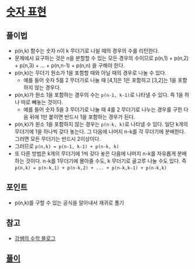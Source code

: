 # [숫자 표현](http://level.goorm.io/exam/43129/%EC%88%AB%EC%9E%90-%ED%91%9C%ED%98%84/quiz/1)

## 풀이법
- p(n,k) 함수는 숫자 n이 k 무더기로 나뉠 때의 경우의 수를 리턴한다.
- 문제에서 요구하는 것은 n을 분할할 수 있는 모든 경우의 수이므로 p(n,1) + p(n,2) + p(n,3) + ... + p(n,n-1) + p(n,n) 을 구해야 한다. 
- p(n,k)는 무더기 원소가 1을 포함할 때와 아닐 때의 경우로 나눌 수 있다.
  - 예를 들어 숫자 5를 2 무더기로 나눌 때 [4,1]은 1은 포함하고 [3,2]는 1을 포함하지 않는 경우다. 
- p(n,k)가 원소 1을 포함하는 경우의 수는 `p(n-1, k-1)`로 나타낼 수 있다. 즉 1을 하나 따로 빼놓는 것이다. 
  - 예를 들어 숫자 5을 3 무더기로 나눌 때 4를 2 무더기로 나누는 경우를 구한 다음 뒤에 1만 붙이면 반드시 1을 포함하는 경우가 된다.
- p(n,k)가 원소 1을 포함하지 않는 경우는 `p(n-k, k)`로 나타낼 수 있다. 일단 k개의 무더기에 1을 하나씩 갖다 놓는다. 그 다음에 나머지 n-k를 각 무더기에 분배한다. 그러면 모든 무더기는 반드시 2이상이다. 
- 그러므로 `p(n,k) = p(n-1, k-1) + p(n-k, k)` 
- 또 다른 방법은 k개의 무더기에 1씩 갖다 놓은 다음에 나머지 n-k를 자유롭게 분배하는 것이다. n-k를 1무더기에 몰아줄 수도, k 무더기로 골고루 나눌 수도 있다. 즉 `p(n,k) = p(n-k,1) + p(n-k,2) + ... + p(n-k,k-1) + p(n-k,k)`

## 포인트
- p(n,k)를 구할 수 있는 공식을 알아내서 재귀로 풀기 

## 참고
- [강쌤의 수학 블로그](https://m.blog.naver.com/PostView.nhn?blogId=vollollov&logNo=220989048062&proxyReferer=https%3A%2F%2Fwww.google.com%2F)

## [풀이](./index.py)